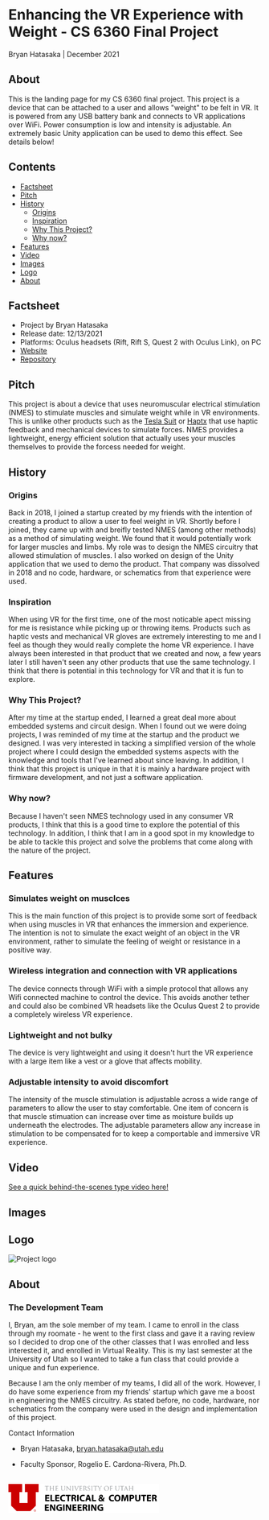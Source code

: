 # Enhancing the VR Experience with Weight - CS 6360 Final Project
Bryan Hatasaka | December 2021

## About
This is the landing page for my CS 6360 final project. This project is a device that can be attached to a user and allows "weight" to be felt in VR. It is powered from any USB battery bank and connects to VR applications over WiFi. Power consumption is low and intensity is adjustable. An extremely basic Unity application can be used to demo this effect. See details below!
## Contents
- [Factsheet](#factsheet)
- [Pitch](#pitch)
- [History](#history)
    - [Origins](#origins)
    - [Inspiration](#inspiration)
    - [Why This Project?](#why-this-project)
    - [Why now?](#why-now)
- [Features](features.md)
- [Video](#video)
- [Images](#images)
- [Logo](#logo)
- [About](#about)

## Factsheet
* Project by Bryan Hatasaka
* Release date: 12/13/2021
* Platforms: Oculus headsets (Rift, Rift S, Quest 2 with Oculus Link), on PC
* [Website](https://github.com/bhatasaka/CS6360-Proj)
* [Repository](https://github.com/bhatasaka/CS6360-Proj)

## Pitch
This project is about a device that uses neuromuscular electrical stimulation (NMES) to stimulate muscles and simulate weight while in VR environments. This is unlike other products such as the [Tesla Suit](https://teslasuit.io/) or [Haptx](https://haptx.com/) that use haptic feedback and mechanical devices to simulate forces. NMES provides a lightweight, energy efficient solution that actually uses your muscles themselves to provide the forcess needed for weight.

## History
### Origins
Back in 2018, I joined a startup created by my friends with the intention of creating a product to allow a user to feel weight in VR. Shortly before I joined, they came up with and breifly tested NMES (among other methods) as a method of simulating weight. We found that it would potentially work for larger muscles and limbs. My role was to design the NMES circuitry that allowed stimulation of muscles. I also worked on design of the Unity application that we used to demo the product. That company was dissolved in 2018 and no code, hardware, or schematics from that experience were used.

### Inspiration
When using VR for the first time, one of the most noticable apect missing for me is resistance while picking up or throwing items. Products such as haptic vests and mechanical VR gloves are extremely interesting to me and I feel as though they would really complete the home VR experience. I have always been interested in that product that we created and now, a few years later I still haven't seen any other products that use the same technology. I think that there is potential in this technology for VR and that it is fun to explore.

### Why This Project?
After my time at the startup ended, I learned a great deal more about embedded systems and circuit design. When I found out we were doing projects, I was reminded of my time at the startup and the product we designed. I was very interested in tacking a simplified version of the whole project where I could design the embedded systems aspects with the knowledge and tools that I've learned about since leaving. In addition, I think that this project is unique in that it is mainly a hardware project with firmware development, and not just a software application.

### Why now?
Because I haven't seen NMES technology used in any consumer VR products, I think that this is a good time to explore the potential of this technology. In addition, I think that I am in a good spot in my knowledge to be able to tackle this project and solve the problems that come along with the nature of the project.

## Features
### Simulates weight on musclces
This is the main function of this project is to provide some sort of feedback when using muscles in VR that enhances the immersion and experience. The intention is not to simulate the exact weight of an object in the VR environment, rather to simulate the feeling of weight or resistance in a positive way.

### Wireless integration and connection with VR applications
The device connects through WiFi with a simple protocol that allows any Wifi connected machine to control the device. This avoids another tether and could also be combined VR headsets like the Oculus Quest 2 to provide a completely wireless VR experience.

### Lightweight and not bulky
The device is very lightweight and using it doesn't hurt the VR experience with a large item like a vest or a glove that affects mobility.

### Adjustable intensity to avoid discomfort
The intensity of the muscle stimulation is adjustable across a wide range of parameters to allow the user to stay comfortable. One item of concern is that muscle stimuation can increase over time as moisture builds up underneath the electrodes. The adjustable parameters allow any increase in stimulation to be compensated for to keep a comportable and immersive VR experience.

## Video
[See a quick behind-the-scenes type video here!](https://youtu.be/nmCx5fpMcdc)

## Images

## Logo
<div><img src="https://media.githubusercontent.com/media/bhatasaka/CS6360-Proj/main/docs/images/Logo.png" alt="Project logo" width=400></div>

## About
### The Development Team
I, Bryan, am the sole member of my team. I came to enroll in the class through my roomate - he went to the first class and gave it a raving review so I decided to drop one of the other classes that I was enrolled and less interested it, and enrolled in Virtual Reality. This is my last semester at the University of Utah so I wanted to take a fun class that could provide a unique and fun experience.

Because I am the only member of my teams, I did all of the work. However, I do have some experience from my friends' startup which gave me a boost in engineering the NMES circuitry. As stated before, no code, hardware, nor schematics from the company were used in the design and implementation of this project.


Contact Information
- Bryan Hatasaka, bryan.hatasaka@utah.edu

- Faculty Sponsor, Rogelio E. Cardona-Rivera, Ph.D.

<br>
<div><img src="images/u-engineering-logo.svg" alt="U ECE logo" width=300></div>